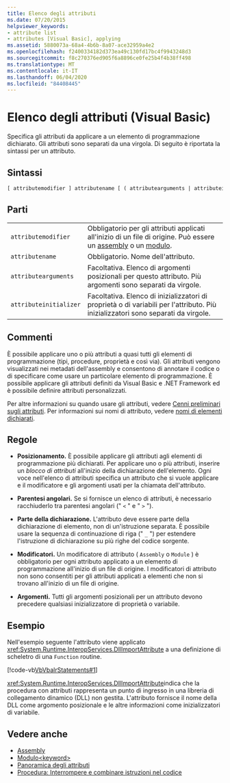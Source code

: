 ```yaml
---
title: Elenco degli attributi
ms.date: 07/20/2015
helpviewer_keywords:
- attribute list
- attributes [Visual Basic], applying
ms.assetid: 5880073a-68a4-4b6b-8a07-ace32959a4e2
ms.openlocfilehash: f2400334182d373ea49c130fd17bc4f9943248d3
ms.sourcegitcommit: f8c270376ed905f6a8896ce0fe25b4f4b38ff498
ms.translationtype: MT
ms.contentlocale: it-IT
ms.lasthandoff: 06/04/2020
ms.locfileid: "84408445"
---
```

# <a name="attribute-list-visual-basic"></a>Elenco degli attributi (Visual Basic)
Specifica gli attributi da applicare a un elemento di programmazione dichiarato. Gli attributi sono separati da una virgola. Di seguito è riportata la sintassi per un attributo.  
  
## <a name="syntax"></a>Sintassi  
  
```vb  
[ attributemodifier ] attributename [ ( attributearguments | attributeinitializer ) ]  
```  
  
## <a name="parts"></a>Parti  
|||
|---|---|
|`attributemodifier`|Obbligatorio per gli attributi applicati all'inizio di un file di origine. Può essere un [assembly](../modifiers/assembly.md) o un [modulo](../modifiers/module-keyword.md).|
|`attributename`| Obbligatorio. Nome dell'attributo.|
|`attributearguments`|Facoltativa. Elenco di argomenti posizionali per questo attributo. Più argomenti sono separati da virgole.|
|`attributeinitializer`|Facoltativa. Elenco di inizializzatori di proprietà o di variabili per l'attributo. Più inizializzatori sono separati da virgole.|
  
## <a name="remarks"></a>Commenti  
 È possibile applicare uno o più attributi a quasi tutti gli elementi di programmazione (tipi, procedure, proprietà e così via). Gli attributi vengono visualizzati nei metadati dell'assembly e consentono di annotare il codice o di specificare come usare un particolare elemento di programmazione. È possibile applicare gli attributi definiti da Visual Basic e .NET Framework ed è possibile definire attributi personalizzati.  

 Per altre informazioni su quando usare gli attributi, vedere [Cenni preliminari sugli attributi](../../programming-guide/concepts/attributes/index.md). Per informazioni sui nomi di attributo, vedere [nomi di elementi dichiarati](../../programming-guide/language-features/declared-elements/declared-element-names.md).  
  
## <a name="rules"></a>Regole  
  
- **Posizionamento.** È possibile applicare gli attributi agli elementi di programmazione più dichiarati. Per applicare uno o più attributi, inserire un *blocco di attributi* all'inizio della dichiarazione dell'elemento. Ogni voce nell'elenco di attributi specifica un attributo che si vuole applicare e il modificatore e gli argomenti usati per la chiamata dell'attributo.  
  
- **Parentesi angolari.** Se si fornisce un elenco di attributi, è necessario racchiuderlo tra parentesi angolari (" `<` " e " `>` ").  
  
- **Parte della dichiarazione.** L'attributo deve essere parte della dichiarazione di elemento, non di un'istruzione separata. È possibile usare la sequenza di continuazione di riga (" `_` ") per estendere l'istruzione di dichiarazione su più righe del codice sorgente.  
  
- **Modificatori.** Un modificatore di attributo ( `Assembly` o `Module` ) è obbligatorio per ogni attributo applicato a un elemento di programmazione all'inizio di un file di origine. I modificatori di attributo non sono consentiti per gli attributi applicati a elementi che non si trovano all'inizio di un file di origine.  
  
- **Argomenti.** Tutti gli argomenti posizionali per un attributo devono precedere qualsiasi inizializzatore di proprietà o variabile.  
  
## <a name="example"></a>Esempio  
 Nell'esempio seguente l'attributo viene applicato <xref:System.Runtime.InteropServices.DllImportAttribute> a una definizione di scheletro di una `Function` routine.  
  
 [!code-vb[VbVbalrStatements#1](~/samples/snippets/visualbasic/VS_Snippets_VBCSharp/VbVbalrStatements/VB/Class1.vb#1)]  
  
 <xref:System.Runtime.InteropServices.DllImportAttribute>indica che la procedura con attributi rappresenta un punto di ingresso in una libreria di collegamento dinamico (DLL) non gestita. L'attributo fornisce il nome della DLL come argomento posizionale e le altre informazioni come inizializzatori di variabile.  
  
## <a name="see-also"></a>Vedere anche

- [Assembly](../modifiers/assembly.md)
- [Modulo\<keyword>](../modifiers/module-keyword.md)
- [Panoramica degli attributi](../../programming-guide/concepts/attributes/index.md)
- [Procedura: Interrompere e combinare istruzioni nel codice](../../programming-guide/program-structure/how-to-break-and-combine-statements-in-code.md)
